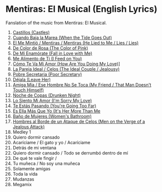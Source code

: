 # Mentiras: El Musical (English Lyrics)

Fanslation of the music from Mentiras: El Musical. 

1. [Castillos (Castles)](./01-castillos.md)
2. [Cuando Baja la Marea (When the Tide Goes Out)](./02-cuando-baja-la-marea.md)
3. [El Me Mintió / Mentiras / Mentiras (He Lied to Me / Lies / Lies)](./03-el-me-mintio.md)
4. [De Color de Rosa (The Color of Pink)](./04-de-color-de-rosa.md)
5. [De Mí Enamórate (Fall in Love with Me)](./05-de-mi-enamorate.md)
6. [Me Alimento de Ti (I Feed on You)](./06-me-alimento-de-ti.md)
7. [Cómo Te Va Mi Amor (How Are You Doing My Love)](./07-como-te-va-mi-amor.md)]
8. [La Pareja Ideal / Celos (The Ideal Couple / Jealousy)](./08-la-pareja-ideal.md)
9. [Pobre Secretaria (Poor Secretary)](./09-pobre-secretaria.md)
10. [Déjala (Leave Her)](./10-leave-her.md)
11. [Amiga Mía / Ese Hombre No Se Toca (My Friend / That Man Doesn't Touch Himself)](./11-amiga-mia.md)
12. [Noche de Copas (Drunken Night)](./12-noche-de-copas.md)
13. [Lo Siento Mi Amor (I'm Sorry My Love)](./13-lo-siento-mi-amor.md)
14. [Te Estás Pasando (You're Going Too Far)](./14-te-estas-pasando.md)
15. [Es Ella Más Que Yo (It's Her More Than Me](./15-es-ella.md)
16. [Baño de Mujeres (Women's Bathroom)](./16-bano-de-mujeres.md)
17. [Hombres al Borde de un Ataque de Celos (Men on the Verge of a Jealous Attack)](./17-hombres-el-borde.md)
18. Medley 1
19. Quiero dormir cansado
20. Acaríciame / El gato y yo / Acaríciame
21. Detrás de mi ventana
22. Quiero dormir cansado / Todo se derrumbó dentro de mí
23. De qué te vale fingir /
24. Tu muñeca / No soy una muñeca
25. Solamente amigas
26. Toda la vida
27. Mudanzas
28. Megamix


